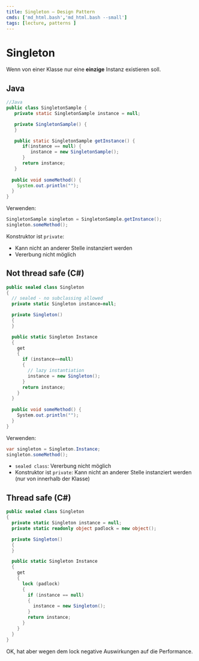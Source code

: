 ```yaml
---
title: Singleton – Design Pattern
cmds: ['md_html.bash','md_html.bash --small']
tags: [lecture, patterns ]
---
```


# Singleton

Wenn von einer Klasse nur eine **einzige** Instanz existieren soll.

## Java

```java
//Java
public class SingletonSample {  
   private static SingletonSample instance = null;

   private SingletonSample() {
   }

   public static SingletonSample getInstance() {
      if(instance == null) {
         instance = new SingletonSample();
      }
      return instance;
   }
  
  public void someMethod() {
    System.out.println("");
  }
}
```

Verwenden:

```java
SingletonSample singleton = SingletonSample.getInstance();
singleton.someMethod();
```



Konstruktor ist `private`:

- Kann nicht an anderer Stelle instanziert werden
- Vererbung nicht möglich



## Not thread safe (C#)

```csharp
public sealed class Singleton
{
  // sealed - no subclassing allowed
  private static Singleton instance=null;

  private Singleton()
  {
  }

  public static Singleton Instance
  {
    get
    {
      if (instance==null)
      {
        // lazy instantiation
        instance = new Singleton();
      }
      return instance;
    }
  }
  
  public void someMethod() {
    System.out.println("");
  }
}
```

Verwenden:

```csharp
var singleton = Singleton.Instance;
singleton.someMethod();
```

- `sealed class`: Vererbung nicht möglich
- Konstruktor ist `private`: Kann nicht an anderer Stelle instanziert werden (nur von innerhalb der Klasse)



## Thread safe (C#)

```csharp
public sealed class Singleton
{
  private static Singleton instance = null;
  private static readonly object padlock = new object();

  private Singleton()
  {
  }

  public static Singleton Instance
  {
    get
    {
      lock (padlock)
      {
        if (instance == null)
        {
          instance = new Singleton();
        }
        return instance;
      }
    }
  }
}
```

OK, hat aber wegen dem lock negative Auswirkungen auf die Performance.